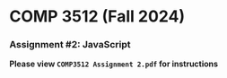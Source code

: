 # COMP 3512 (Fall 2024)
### Assignment #2: JavaScript

**Please view `COMP3512 Assignment 2.pdf` for instructions**

  
